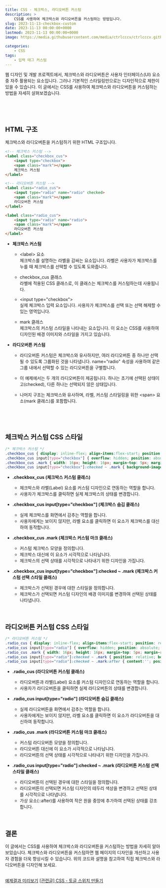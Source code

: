 ```yaml
---
title: CSS - 체크박스, 라디오버튼 커스텀
description: >  
    CSS를 사용하여 체크박스와 라디오버튼을 커스텀하는 방법입니다.
slug: 2023-11-13-checkbox-custom
date: 2023-11-13 00:00:00+0000
lastmod: 2023-11-13 00:00:00+0000
image: https://media.githubusercontent.com/media/ctrlcccv/ctrlcccv.github.io/master/assets/img/post/2023-11-13-checkbox-custom.webp

categories:
    - CSS
tags:
    - 입력 태그 커스텀
---
```

웹 디자인 및 개발 프로젝트에서, 체크박스와 라디오버튼은 사용자 인터페이스(UI) 요소 중 자주 활용되는 요소입니다. 그러나 기본적인 스타일링만으로는 디자인적으로 제한이 있을 수 있습니다. 이 글에서는 CSS를 사용하여 체크박스와 라디오버튼을 커스텀하는 방법을 자세히 살펴보겠습니다.  

<br>

<ins class="adsbygoogle"
     style="display:block; text-align:center;"
     data-ad-layout="in-article"
     data-ad-format="fluid"
     data-ad-client="ca-pub-8535540836842352"
     data-ad-slot="2974559225"></ins>
<script>
     (adsbygoogle = window.adsbygoogle || []).push({});
</script>


<br>

## HTML 구조
체크박스와 라디오버튼을 커스텀하기 위한 HTML 구조입니다.
```html
<!-- 체크박스 커스텀 -->
<label class="checkbox_cus">
    <input type="checkbox">
    <span class="mark"></span>
    체크박스 커스텀
</label>

<!-- 라디오버튼 커스텀 -->
<label class="radio_cus">
    <input type="radio" name="radio" checked>
    <span class="mark"></span>
    라디오버튼 커스텀
</label>

<label class="radio_cus">
    <input type="radio" name="radio">
    <span class="mark"></span>
    라디오버튼 커스텀
</label>
```
* **체크박스 커스텀**  
  * &lt;label&gt; 요소  
  체크박스를 설명하는 라벨을 감싸는 요소입니다. 라벨은 사용자가 체크박스를 누를 때 체크박스를 선택할 수 있도록 도와줍니다.

  * checkbox_cus 클래스  
  라벨에 적용된 CSS 클래스로, 이 클래스는 체크박스를 커스텀하는데 사용됩니다.

  * &lt;input type="checkbox"&gt;   
  실제 체크박스 입력 요소입니다. 사용자가 체크박스를 선택 또는 선택 해제할 수 있는 영역입니다.  

  * mark 클래스     
  체크박스의 커스텀 스타일을 나타내는 요소입니다. 이 요소는 CSS를 사용하여 디자인된 배경 이미지와 스타일을 가지고 있습니다.

* **라디오버튼 커스텀**
  * 라디오버튼 커스텀은 체크박스와 유사하지만, 여러 라디오버튼 중 하나만 선택될 수 있도록 그룹화된 것을 나타냅니다. name="radio" 속성을 사용하여 같은 그룹 내에서 선택할 수 있는 라디오버튼을 구별합니다.  

  * 이 예제에서는 두 개의 라디오버튼이 제공됩니다. 하나는 초기에 선택된 상태이고(checked), 다른 하나는 선택되지 않은 상태입니다.   

  * 나머지 구조는 체크박스와 유사하며, 라벨, 커스텀 스타일링을 위한 &lt;span&gt; 요소(mark 클래스)를 포함합니다.  


<br>

<ins class="adsbygoogle"
     style="display:block; text-align:center;"
     data-ad-layout="in-article"
     data-ad-format="fluid"
     data-ad-client="ca-pub-8535540836842352"
     data-ad-slot="2974559225"></ins>
<script>
     (adsbygoogle = window.adsbygoogle || []).push({});
</script>

<br>

## 체크박스 커스텀 CSS 스타일
```css
/* 체크박스 커스텀 */
.checkbox_cus { display: inline-flex; align-items:flex-start; position: relative; font-size: 16px; cursor: pointer; } 
.checkbox_cus input[type="checkbox"] { overflow: hidden; position: absolute; width: 1px; height: 1px; margin: -1px; font-size: initial; clip: rect(0 0 0 0); } 
.checkbox_cus .mark { width: 16px; height: 16px; margin-top: 5px; margin-right: 8px; background:url('check.png') center center no-repeat; background-size: contain; } 
.checkbox_cus input[type="checkbox"]:checked ~ .mark { background-image: url('check_on.png'); } 
```
* **.checkbox_cus (체크박스 커스텀 클래스)**  
  * 체크박스와 라벨(Label) 요소를 커스텀 디자인으로 연동하는 역할을 합니다.  
  * 사용자가 체크박스를 클릭하면 실제 체크박스의 상태를 변경합니다.

* **.checkbox_cus input[type="checkbox"] (체크박스 숨김 클래스)**
  * 실제 체크박스를 화면에서 감추는 역할을 합니다.
  * 사용자에게는 보이지 않지만, 라벨 요소를 클릭하면 이 요소가 체크박스를 대신하여 동작합니다.

* **.checkbox_cus .mark (체크박스 커스텀 마크 클래스)**  
  * 커스텀 체크박스 모양을 정의합니다.
  * 체크박스 대신에 이 요소가 시각적으로 나타납니다.
  * 체크박스의 선택 상태를 시각적으로 나타내기 위한 디자인을 가집니다.

* **.checkbox_cus input[type="checkbox"]:checked ~ .mark (체크박스 커스텀 선택 스타일 클래스)**
  * 체크박스가 선택된 경우에 대한 스타일을 정의합니다.
  * 체크박스가 선택되면 커스텀 디자인의 배경 이미지를 변경하여 선택된 상태를 나타냅니다.  
<br>

## 라디오버튼 커스텀 CSS 스타일
```css
/* 라디오버튼 커스텀 */
.radio_cus { display: inline-flex; align-items:flex-start; position: relative; font-size: 16px; cursor: pointer; } 
.radio_cus input[type="radio"] { overflow: hidden; position: absolute; width: 1px; height: 1px; margin: -1px; font-size: initial; clip: rect(0 0 0 0); } 
.radio_cus .mark { width: 16px; height: 16px; margin-top: 5px; margin-right: 8px; background: #fff; border: 1px solid #ddd; border-radius:50%; } 
.radio_cus input[type="radio"]:checked ~ .mark { position: relative; border-color: #000; } 
.radio_cus input[type="radio"]:checked ~ .mark:after { content:''; position: absolute; top: 50%; left: 50%; width: 10px; height: 10px; background: #000; border-radius:50%; transform: translate(-50%,-50%); } 
```
* **.radio_cus (라디오버튼 커스텀 클래스)**
  * 라디오버튼과 라벨(Label) 요소를 커스텀 디자인으로 연동하는 역할을 합니다.
  * 사용자가 라디오버튼을 클릭하면 실제 라디오버튼의 상태를 변경합니다.

* **.radio_cus input[type="radio"] (라디오버튼 숨김 클래스)**
  * 실제 라디오버튼을 화면에서 감추는 역할을 합니다.
  * 사용자에게는 보이지 않지만, 라벨 요소를 클릭하면 이 요소가 라디오버튼을 대신하여 동작합니다.

* **.radio_cus .mark (라디오버튼 커스텀 마크 클래스)**
  * 커스텀 라디오버튼 모양을 정의합니다.
  * 라디오버튼 대신에 이 요소가 시각적으로 나타납니다.
  * 라디오버튼의 선택 상태를 시각적으로 나타내기 위한 디자인을 가집니다.

* **.radio_cus input[type="radio"]:checked ~ .mark (라디오버튼 커스텀 선택 스타일 클래스)**
  * 라디오버튼이 선택된 경우에 대한 스타일을 정의합니다.
  * 라디오버튼이 선택되면 커스텀 디자인의 테두리 색상을 변경하고 선택된 상태를 시각적으로 나타냅니다.
  * 가상 요소(::after)를 사용하여 작은 원을 중앙에 추가하여 선택된 상태를 강조합니다.  
<br>

## 결론
이 글에서는 CSS를 사용하여 체크박스와 라디오버튼을 커스텀하는 방법을 자세히 알아보았습니다. 체크박스와 라디오버튼을 커스텀하면 웹 페이지의 디자인을 개선하고 사용자 경험을 더욱 향상시킬 수 있습니다. 위의 코드와 설명을 참고하여 직접 체크박스와 라디오버튼을 디자인해 보세요.   
<br>

<div class="btn_wrap">
    <a target="_blank" href="https://ctrlcccv.github.io/ctrlcccv-demo/2023-11-13-checkbox-custom/">예제결과 미리보기</a>
    <a href="https://ctrlcccv.github.io/code/2023-11-14-checkbox-toggle/">[관련글] CSS - 토글 스위치 만들기</a>
</div>
